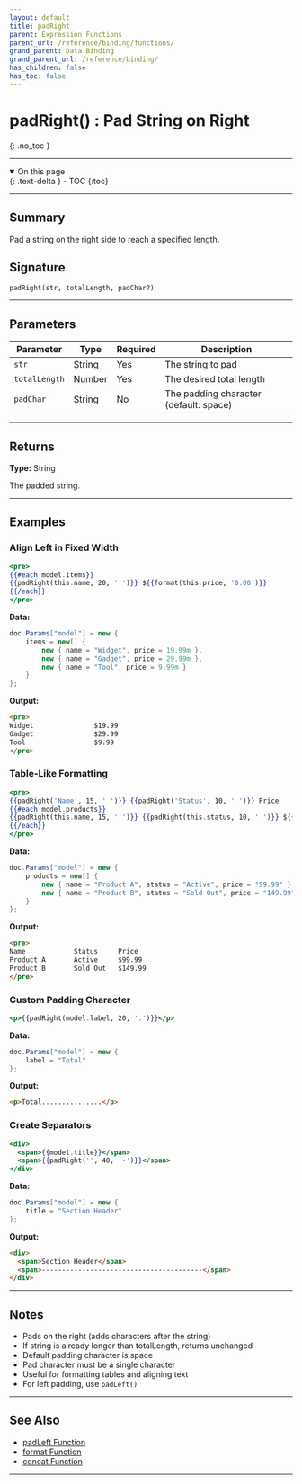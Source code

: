 ```yaml
---
layout: default
title: padRight
parent: Expression Functions
parent_url: /reference/binding/functions/
grand_parent: Data Binding
grand_parent_url: /reference/binding/
has_children: false
has_toc: false
---
```


# padRight() : Pad String on Right
{: .no_toc }

---

<details open class='top-toc' markdown="block">
  <summary>
    On this page
  </summary>
  {: .text-delta }
- TOC
{:toc}
</details>

---

## Summary

Pad a string on the right side to reach a specified length.

## Signature

```
padRight(str, totalLength, padChar?)
```

---

## Parameters

| Parameter | Type | Required | Description |
|-----------|------|----------|-------------|
| `str` | String | Yes | The string to pad |
| `totalLength` | Number | Yes | The desired total length |
| `padChar` | String | No | The padding character (default: space) |

---

## Returns

**Type:** String

The padded string.

---

## Examples

### Align Left in Fixed Width

```handlebars
<pre>
{{#each model.items}}
{{padRight(this.name, 20, ' ')}} ${{format(this.price, '0.00')}}
{{/each}}
</pre>
```

**Data:**
```csharp
doc.Params["model"] = new {
    items = new[] {
        new { name = "Widget", price = 19.99m },
        new { name = "Gadget", price = 29.99m },
        new { name = "Tool", price = 9.99m }
    }
};
```

**Output:**
```html
<pre>
Widget               $19.99
Gadget               $29.99
Tool                 $9.99
</pre>
```

### Table-Like Formatting

```handlebars
<pre>
{{padRight('Name', 15, ' ')}} {{padRight('Status', 10, ' ')}} Price
{{#each model.products}}
{{padRight(this.name, 15, ' ')}} {{padRight(this.status, 10, ' ')}} ${{this.price}}
{{/each}}
</pre>
```

**Data:**
```csharp
doc.Params["model"] = new {
    products = new[] {
        new { name = "Product A", status = "Active", price = "99.99" },
        new { name = "Product B", status = "Sold Out", price = "149.99" }
    }
};
```

**Output:**
```html
<pre>
Name            Status     Price
Product A       Active     $99.99
Product B       Sold Out   $149.99
</pre>
```

### Custom Padding Character

```handlebars
<p>{{padRight(model.label, 20, '.')}}</p>
```

**Data:**
```csharp
doc.Params["model"] = new {
    label = "Total"
};
```

**Output:**
```html
<p>Total...............</p>
```

### Create Separators

```handlebars
<div>
  <span>{{model.title}}</span>
  <span>{{padRight('', 40, '-')}}</span>
</div>
```

**Data:**
```csharp
doc.Params["model"] = new {
    title = "Section Header"
};
```

**Output:**
```html
<div>
  <span>Section Header</span>
  <span>----------------------------------------</span>
</div>
```

---

## Notes

- Pads on the right (adds characters after the string)
- If string is already longer than totalLength, returns unchanged
- Default padding character is space
- Pad character must be a single character
- Useful for formatting tables and aligning text
- For left padding, use `padLeft()`

---

## See Also

- [padLeft Function](./padLeft.md)
- [format Function](./format.md)
- [concat Function](./concat.md)

---
